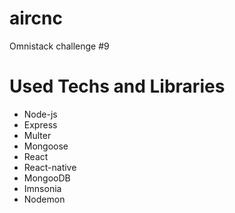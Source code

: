 # aircnc
Omnistack challenge #9

# Used Techs and Libraries
- Node-js
- Express
- Multer
- Mongoose
- React
- React-native
- MongooDB
- Imnsonia
- Nodemon
